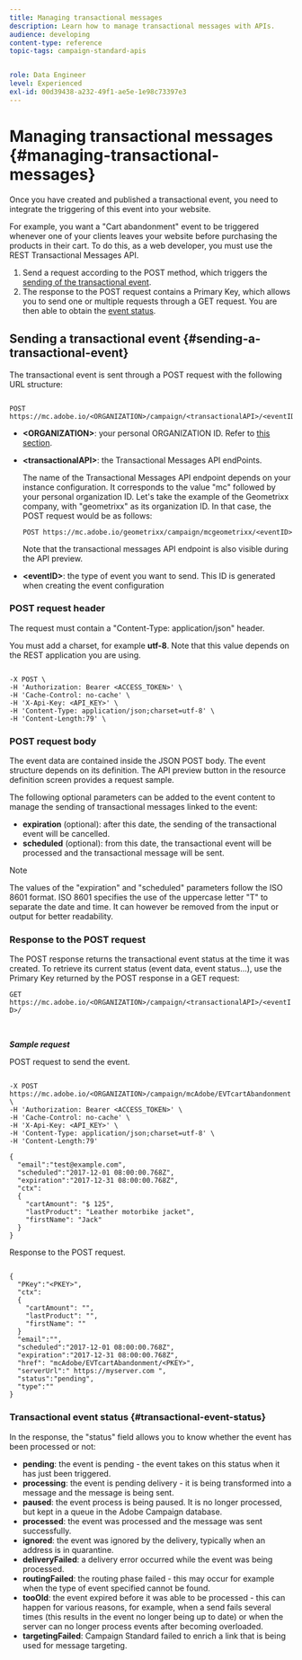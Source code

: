 ```yaml
---
title: Managing transactional messages
description: Learn how to manage transactional messages with APIs.
audience: developing
content-type: reference
topic-tags: campaign-standard-apis


role: Data Engineer
level: Experienced
exl-id: 00d39438-a232-49f1-ae5e-1e98c73397e3
---
```

# Managing transactional messages {#managing-transactional-messages}

Once you have created and published a transactional event, you need to integrate the triggering of this event into your website.

For example, you want a "Cart abandonment" event to be triggered whenever one of your clients leaves your website before purchasing the products in their cart. To do this, as a web developer, you must use the REST Transactional Messages API.

1. Send a request according to the POST method, which triggers the [sending of the transactional event](#sending-a-transactional-event).
1. The response to the POST request contains a Primary Key, which allows you to  send one or multiple requests through a GET request. You are then able to obtain the [event status](#transactional-event-status).

## Sending a transactional event {#sending-a-transactional-event}

The transactional event is sent through a POST request with the following URL structure:

```

POST https://mc.adobe.io/<ORGANIZATION>/campaign/<transactionalAPI>/<eventID>

```

* **&lt;ORGANIZATION&gt;**: your personal ORGANIZATION ID. Refer to [this section](must-read.md).

* **&lt;transactionalAPI&gt;**: the Transactional Messages API endPoints.

  The name of the Transactional Messages API endpoint depends on your instance configuration. It corresponds to the value "mc" followed by your personal organization ID. Let's take the example of the Geometrixx company, with "geometrixx" as its organization ID. In that case, the POST request would be as follows:

  `POST https://mc.adobe.io/geometrixx/campaign/mcgeometrixx/<eventID>`

  Note that the transactional messages API endpoint is also visible during the API preview.

* **&lt;eventID&gt;**: the type of event you want to send. This ID is generated when creating the event configuration

### POST request header

The request must contain a "Content-Type: application/json" header.

You must add a charset, for example **utf-8**. Note that this value depends on the REST application you are using.

```

-X POST \
-H 'Authorization: Bearer <ACCESS_TOKEN>' \
-H 'Cache-Control: no-cache' \
-H 'X-Api-Key: <API_KEY>' \
-H 'Content-Type: application/json;charset=utf-8' \
-H 'Content-Length:79' \

```

### POST request body

The event data are contained inside the JSON POST body. The event structure depends on its definition. The API preview button in the resource definition screen provides a request sample.

The following optional parameters can be added to the event content to manage the sending of transactional messages linked to the event:

* **expiration** (optional): after this date, the sending of the transactional event will be cancelled.
* **scheduled** (optional): from this date, the transactional event will be processed and the transactional message will be sent.

>[!NOTE]
>
>The values of the "expiration" and "scheduled" parameters follow the ISO 8601 format. ISO 8601 specifies the use of the uppercase letter "T" to separate the date and time. It can however be removed from the input or output for better readability.

### Response to the POST request

The POST response returns the transactional event status at the time it was created. To retrieve its current status (event data, event status...), use the Primary Key returned by the POST response in a GET request:

`GET https://mc.adobe.io/<ORGANIZATION>/campaign/<transactionalAPI>/<eventID>/`

<br/>

***Sample request***

POST request to send the event.

```

-X POST https://mc.adobe.io/<ORGANIZATION>/campaign/mcAdobe/EVTcartAbandonment \
-H 'Authorization: Bearer <ACCESS_TOKEN>' \
-H 'Cache-Control: no-cache' \
-H 'X-Api-Key: <API_KEY>' \
-H 'Content-Type: application/json;charset=utf-8' \
-H 'Content-Length:79'

{
  "email":"test@example.com",
  "scheduled":"2017-12-01 08:00:00.768Z",
  "expiration":"2017-12-31 08:00:00.768Z",
  "ctx":
  {
    "cartAmount": "$ 125",
    "lastProduct": "Leather motorbike jacket",
    "firstName": "Jack"
  }
}

```

Response to the POST request.

```

{
  "PKey":"<PKEY>",
  "ctx":
  {
    "cartAmount": "",
    "lastProduct": "",
    "firstName": ""
  }
  "email":"",
  "scheduled":"2017-12-01 08:00:00.768Z",
  "expiration":"2017-12-31 08:00:00.768Z",
  "href": "mcAdobe/EVTcartAbandonment/<PKEY>",
  "serverUrl":" https://myserver.com ",
  "status":"pending",
  "type":""
}

```

### Transactional event status {#transactional-event-status}

In the response, the "status" field allows you to know whether the event has been processed or not:

* **pending**: the event is pending - the event takes on this status when it has just been triggered.
* **processing**: the event is pending delivery - it is being transformed into a message and the message is being sent.
* **paused**: the event process is being paused. It is no longer processed, but kept in a queue in the Adobe Campaign database.
* **processed**: the event was processed and the message was sent successfully.
* **ignored**: the event was ignored by the delivery, typically when an address is in quarantine.
* **deliveryFailed**: a delivery error occurred while the event was being processed.
* **routingFailed**: the routing phase failed - this may occur for example when the type of event specified cannot be found.
* **tooOld**: the event expired before it was able to be processed - this can happen for various reasons, for example, when a send fails several times (this results in the event no longer being up to date) or when the server can no longer process events after becoming overloaded.
* **targetingFailed**: Campaign Standard failed to enrich a link that is being used for message targeting.
